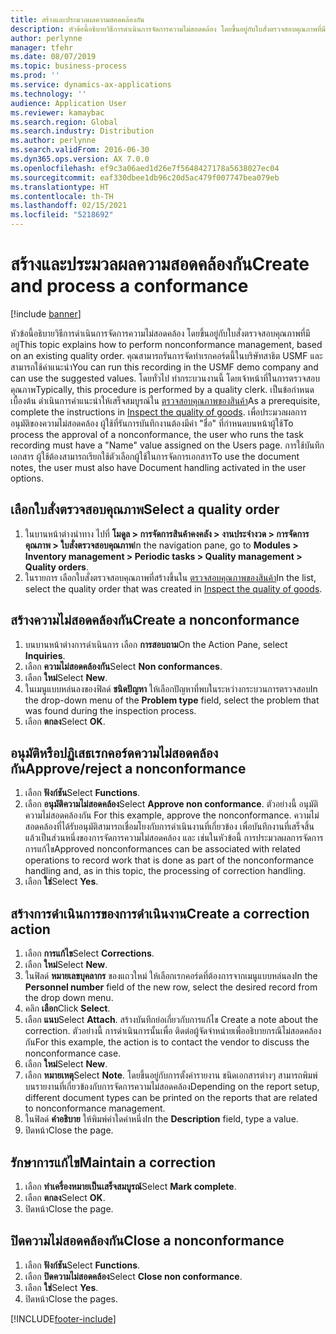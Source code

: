```yaml
---
title: สร้างและประมวลผลความสอดคล้องกัน
description: หัวข้อนี้อธิบายวิธีการดำเนินการจัดการความไม่สอดคล้อง โดยขึ้นอยู่กับใบสั่งตรวจสอบคุณภาพที่มีอยู่
author: perlynne
manager: tfehr
ms.date: 08/07/2019
ms.topic: business-process
ms.prod: ''
ms.service: dynamics-ax-applications
ms.technology: ''
audience: Application User
ms.reviewer: kamaybac
ms.search.region: Global
ms.search.industry: Distribution
ms.author: perlynne
ms.search.validFrom: 2016-06-30
ms.dyn365.ops.version: AX 7.0.0
ms.openlocfilehash: ef9c3a06aed1d26e7f5648427178a5638027ec04
ms.sourcegitcommit: eaf330dbee1db96c20d5ac479f007747bea079eb
ms.translationtype: HT
ms.contentlocale: th-TH
ms.lasthandoff: 02/15/2021
ms.locfileid: "5218692"
---
```

# <a name="create-and-process-a-conformance"></a><span data-ttu-id="cdec1-103">สร้างและประมวลผลความสอดคล้องกัน</span><span class="sxs-lookup"><span data-stu-id="cdec1-103">Create and process a conformance</span></span>

[!include [banner](../../includes/banner.md)]

<span data-ttu-id="cdec1-104">หัวข้อนี้อธิบายวิธีการดำเนินการจัดการความไม่สอดคล้อง โดยขึ้นอยู่กับใบสั่งตรวจสอบคุณภาพที่มีอยู่</span><span class="sxs-lookup"><span data-stu-id="cdec1-104">This topic explains how to perform nonconformance management, based on an existing quality order.</span></span> <span data-ttu-id="cdec1-105">คุณสามารถรันการจัดทำเรกคอร์ดนี้ในบริษัทสาธิต USMF และสามารถใช้ค่าแนะนำ</span><span class="sxs-lookup"><span data-stu-id="cdec1-105">You can run this recording in the USMF demo company and can use the suggested values.</span></span> <span data-ttu-id="cdec1-106">โดยทั่วไป ทำกระบวนงานนี้ โดยเจ้าหน้าที่ในการตรวจสอบคุณภาพ</span><span class="sxs-lookup"><span data-stu-id="cdec1-106">Typically, this procedure is performed by a quality clerk.</span></span>  <span data-ttu-id="cdec1-107">เป็นข้อกำหนดเบื้องต้น ดำเนินการคำแนะนำให้เสร็จสมบูรณ์ใน [ตรวจสอบคุณภาพของสินค้า](https://github.com/MicrosoftDocs/Dynamics-365-Operations/blob/master/articles/supply-chain/inventory/tasks/inspect-quality-goods.md)</span><span class="sxs-lookup"><span data-stu-id="cdec1-107">As a prerequisite, complete the instructions in [Inspect the quality of goods](https://github.com/MicrosoftDocs/Dynamics-365-Operations/blob/master/articles/supply-chain/inventory/tasks/inspect-quality-goods.md).</span></span> <span data-ttu-id="cdec1-108">เพื่อประมวลผลการอนุมัติของความไม่สอดคล้อง ผู้ใช้ที่รันการบันทึกงานต้องมีค่า "ชื่อ" ที่กำหนดบนหน้าผู้ใช้</span><span class="sxs-lookup"><span data-stu-id="cdec1-108">To process the approval of a nonconformance, the user who runs the task recording must have a "Name" value assigned on the Users page.</span></span> <span data-ttu-id="cdec1-109">การใช้บันทึกเอกสาร ผู้ใช้ต้องสามารถเรียกใช้ตัวเลือกผู้ใช้ในการจัดการเอกสาร</span><span class="sxs-lookup"><span data-stu-id="cdec1-109">To use the document notes, the user must also have Document handling activated in the user options.</span></span>


## <a name="select-a-quality-order"></a><span data-ttu-id="cdec1-110">เลือกใบสั่งตรวจสอบคุณภาพ</span><span class="sxs-lookup"><span data-stu-id="cdec1-110">Select a quality order</span></span>
1. <span data-ttu-id="cdec1-111">ในบานหน้าต่างนำทาง ไปที่ **โมดูล > การจัดการสินค้าคงคลัง > งานประจำงวด > การจัดการคุณภาพ > ใบสั่งตรวจสอบคุณภาพ**</span><span class="sxs-lookup"><span data-stu-id="cdec1-111">In the navigation pane, go to **Modules > Inventory management > Periodic tasks > Quality management > Quality orders**.</span></span>
2. <span data-ttu-id="cdec1-112">ในรายการ เลือกใบสั่งตรวจสอบคุณภาพที่สร้างขึ้นใน [ตรวจสอบคุณภาพของสินค้า](https://github.com/MicrosoftDocs/Dynamics-365-Operations/blob/master/articles/supply-chain/inventory/tasks/inspect-quality-goods.md)</span><span class="sxs-lookup"><span data-stu-id="cdec1-112">In the list, select the quality order that was created in [Inspect the quality of goods](https://github.com/MicrosoftDocs/Dynamics-365-Operations/blob/master/articles/supply-chain/inventory/tasks/inspect-quality-goods.md).</span></span>  

## <a name="create-a-nonconformance"></a><span data-ttu-id="cdec1-113">สร้างความไม่สอดคล้องกัน</span><span class="sxs-lookup"><span data-stu-id="cdec1-113">Create a nonconformance</span></span>
1. <span data-ttu-id="cdec1-114">บนบานหน้าต่างการดำเนินการ เลือก **การสอบถาม**</span><span class="sxs-lookup"><span data-stu-id="cdec1-114">On the Action Pane, select **Inquiries**.</span></span>
2. <span data-ttu-id="cdec1-115">เลือก **ความไม่สอดคล้องกัน**</span><span class="sxs-lookup"><span data-stu-id="cdec1-115">Select **Non conformances**.</span></span>
3. <span data-ttu-id="cdec1-116">เลือก **ใหม่**</span><span class="sxs-lookup"><span data-stu-id="cdec1-116">Select **New**.</span></span>
4. <span data-ttu-id="cdec1-117">ในเมนูแบบหล่นลงของฟิลด์ **ชนิดปัญหา** ให้เลือกปัญหาที่พบในระหว่างกระบวนการตรวจสอบ</span><span class="sxs-lookup"><span data-stu-id="cdec1-117">In the drop-down menu of the **Problem type** field, select the problem that was found during the inspection process.</span></span>  
5. <span data-ttu-id="cdec1-118">เลือก **ตกลง**</span><span class="sxs-lookup"><span data-stu-id="cdec1-118">Select **OK**.</span></span>

## <a name="approvereject-a-nonconformance"></a><span data-ttu-id="cdec1-119">อนุมัติหรือปฏิเสธเรกคอร์ดความไม่สอดคล้องกัน</span><span class="sxs-lookup"><span data-stu-id="cdec1-119">Approve/reject a nonconformance</span></span>
1. <span data-ttu-id="cdec1-120">เลือก **ฟังก์ชัน**</span><span class="sxs-lookup"><span data-stu-id="cdec1-120">Select **Functions**.</span></span>
2. <span data-ttu-id="cdec1-121">เลือก **อนุมัติความไม่สอดคล้อง**</span><span class="sxs-lookup"><span data-stu-id="cdec1-121">Select **Approve non conformance**.</span></span> <span data-ttu-id="cdec1-122">ตัวอย่างนี้ อนุมัติความไม่สอดคล้องกัน </span><span class="sxs-lookup"><span data-stu-id="cdec1-122">For this example, approve the nonconformance.</span></span> <span data-ttu-id="cdec1-123">ความไม่สอดคล้องที่ได้รับอนุมัติสามารถเชื่อมโยงกับการดำเนินงานที่เกี่ยวข้อง เพื่อบันทึกงานที่เสร็จสิ้นแล้วเป็นส่วนหนึ่งของการจัดการความไม่สอดคล้อง และ เช่นในหัวข้อนี้ การประมวลผลการจัดการการแก้ไข</span><span class="sxs-lookup"><span data-stu-id="cdec1-123">Approved nonconformances can be associated with related operations to record work that is done as part of the nonconformance handling and, as in this topic, the processing of correction handling.</span></span>  
3. <span data-ttu-id="cdec1-124">เลือก **ใช่**</span><span class="sxs-lookup"><span data-stu-id="cdec1-124">Select **Yes**.</span></span>

## <a name="create-a-correction-action"></a><span data-ttu-id="cdec1-125">สร้างการดำเนินการของการดำเนินงาน</span><span class="sxs-lookup"><span data-stu-id="cdec1-125">Create a correction action</span></span>
1. <span data-ttu-id="cdec1-126">เลือก **การแก้ไข**</span><span class="sxs-lookup"><span data-stu-id="cdec1-126">Select **Corrections**.</span></span>
2. <span data-ttu-id="cdec1-127">เลือก **ใหม่**</span><span class="sxs-lookup"><span data-stu-id="cdec1-127">Select **New**.</span></span>
3. <span data-ttu-id="cdec1-128">ในฟิลด์ **หมายเลขบุคลากร** ของแถวใหม่ ให้เลือกเรกคอร์ดที่ต้องการจากเมนูแบบหล่นลง</span><span class="sxs-lookup"><span data-stu-id="cdec1-128">In the **Personnel number** field of the new row, select the desired record from the drop down menu.</span></span>
4. <span data-ttu-id="cdec1-129">คลิก **เลือก**</span><span class="sxs-lookup"><span data-stu-id="cdec1-129">Click **Select**.</span></span>
5. <span data-ttu-id="cdec1-130">เลือก **แนบ**</span><span class="sxs-lookup"><span data-stu-id="cdec1-130">Select **Attach**.</span></span> <span data-ttu-id="cdec1-131">สร้างบันทึกย่อเกี่ยวกับการแก้ไข </span><span class="sxs-lookup"><span data-stu-id="cdec1-131">Create a note about the correction.</span></span> <span data-ttu-id="cdec1-132">ตัวอย่างนี้ การดำเนินการนั้นเพื่อ ติดต่อผู้จัดจำหน่ายเพื่ออธิบายกรณีไม่สอดคล้องกัน</span><span class="sxs-lookup"><span data-stu-id="cdec1-132">For this example, the action is to contact the vendor to discuss the nonconformance case.</span></span>  
6. <span data-ttu-id="cdec1-133">เลือก **ใหม่**</span><span class="sxs-lookup"><span data-stu-id="cdec1-133">Select **New**.</span></span>
7. <span data-ttu-id="cdec1-134">เลือก **หมายเหตุ**</span><span class="sxs-lookup"><span data-stu-id="cdec1-134">Select **Note**.</span></span> <span data-ttu-id="cdec1-135">โดยขึ้นอยู่กับการตั้งค่ารายงาน ชนิดเอกสารต่างๆ สามารถพิมพ์บนรายงานที่เกี่ยวข้องกับการจัดการความไม่สอดคล้อง</span><span class="sxs-lookup"><span data-stu-id="cdec1-135">Depending on the report setup, different document types can be printed on the reports that are related to nonconformance management.</span></span>  
8. <span data-ttu-id="cdec1-136">ในฟิลด์ **คำอธิบาย** ให้พิมพ์ค่าใดค่าหนึ่ง</span><span class="sxs-lookup"><span data-stu-id="cdec1-136">In the **Description** field, type a value.</span></span>
9. <span data-ttu-id="cdec1-137">ปิดหน้า</span><span class="sxs-lookup"><span data-stu-id="cdec1-137">Close the page.</span></span>

## <a name="maintain-a-correction"></a><span data-ttu-id="cdec1-138">รักษาการแก้ไข</span><span class="sxs-lookup"><span data-stu-id="cdec1-138">Maintain a correction</span></span>
1. <span data-ttu-id="cdec1-139">เลือก **ทำเครื่องหมายเป็นเสร็จสมบูรณ์**</span><span class="sxs-lookup"><span data-stu-id="cdec1-139">Select **Mark complete**.</span></span>
2. <span data-ttu-id="cdec1-140">เลือก **ตกลง**</span><span class="sxs-lookup"><span data-stu-id="cdec1-140">Select **OK**.</span></span>
3. <span data-ttu-id="cdec1-141">ปิดหน้า</span><span class="sxs-lookup"><span data-stu-id="cdec1-141">Close the page.</span></span>

## <a name="close-a-nonconformance"></a><span data-ttu-id="cdec1-142">ปิดความไม่สอดคล้องกัน</span><span class="sxs-lookup"><span data-stu-id="cdec1-142">Close a nonconformance</span></span>
1. <span data-ttu-id="cdec1-143">เลือก **ฟังก์ชัน**</span><span class="sxs-lookup"><span data-stu-id="cdec1-143">Select **Functions**.</span></span>
2. <span data-ttu-id="cdec1-144">เลือก **ปิดความไม่สอดคล้อง**</span><span class="sxs-lookup"><span data-stu-id="cdec1-144">Select **Close non conformance**.</span></span>
3. <span data-ttu-id="cdec1-145">เลือก **ใช่**</span><span class="sxs-lookup"><span data-stu-id="cdec1-145">Select **Yes**.</span></span>
4. <span data-ttu-id="cdec1-146">ปิดหน้า</span><span class="sxs-lookup"><span data-stu-id="cdec1-146">Close the pages.</span></span>


[!INCLUDE[footer-include](../../../includes/footer-banner.md)]